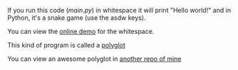 If you run this code (_main.py_) in whitespace it will print "Hello world!" and in Python, it's a snake game (use the asdw keys).

You can view the [online demo](https://donno2048.github.io/snakulator) for the whitespace.

This kind of program is called a [polyglot](https://en.wikipedia.org/wiki/Polyglot_(computing))

You can view an awesome polyglot in [another repo of mine](https://github.com/donno2048/Quines/tree/main/mul)

